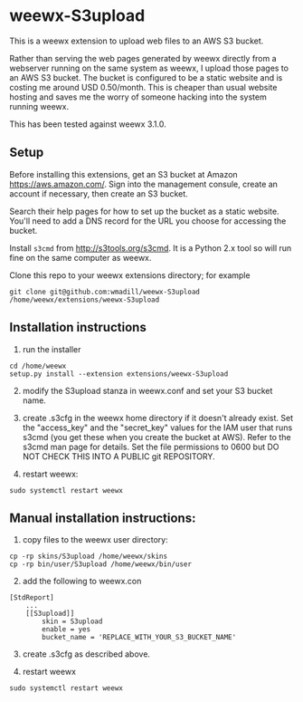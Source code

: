 # weewx-S3upload
This is a weewx extension to upload web files to an AWS S3 bucket.

Rather than serving the web pages generated by weewx directly from a 
webserver running on the same system as weewx, I upload those pages 
to an AWS S3 bucket. The bucket is configured to be a static website
and is costing me around USD 0.50/month. This is cheaper than usual 
website hosting and saves me the worry of someone hacking into the
system running weewx.

This has been tested against weewx 3.1.0.

## Setup

Before installing this extensions, get an S3 bucket at Amazon
https://aws.amazon.com/. Sign into the management consule, create an
account if necessary, then create an S3 bucket.

Search their help pages for how to set up the bucket as a static
website. You'll need to add a DNS record for the URL you choose for
accessing the bucket.

Install `s3cmd` from http://s3tools.org/s3cmd. It is a Python 2.x
tool so will run fine on the same computer as weewx.

Clone this repo to your weewx extensions directory; for example

```
git clone git@github.com:wmadill/weewx-S3upload /home/weewx/extensions/weewx-S3upload
```

## Installation instructions

1. run the installer

  ```
  cd /home/weewx
  setup.py install --extension extensions/weewx-S3upload
  ```

2. modify the S3upload stanza in weewx.conf and set your S3 bucket name.

3. create .s3cfg in the weewx home directory if it doesn't already exist.
Set the "access_key" and the "secret_key" values for the IAM user that
runs s3cmd (you get these when you create the bucket at AWS). Refer to
the s3cmd man page for details. Set the file permissions to 0600 but
DO NOT CHECK THIS INTO A PUBLIC git REPOSITORY.

4. restart weewx:

  ```
  sudo systemctl restart weewx
  ```

## Manual installation instructions:

1. copy files to the weewx user directory:

  ```
  cp -rp skins/S3upload /home/weewx/skins
  cp -rp bin/user/S3upload /home/weewx/bin/user
  ```

2. add the following to weewx.con

  ```
  [StdReport]
      ...
      [[S3upload]]
          skin = S3upload
          enable = yes
          bucket_name = 'REPLACE_WITH_YOUR_S3_BUCKET_NAME'
  ```

3. create .s3cfg as described above.

4. restart weewx

  ```
  sudo systemctl restart weewx
  ```
